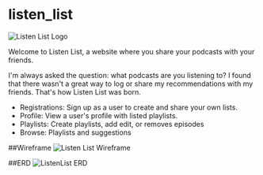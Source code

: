 # listen_list
![Listen List Logo](https://user-images.githubusercontent.com/117469100/236646178-0def34bb-0978-4995-8e7a-16e127c97647.png)

Welcome to Listen List, a website where you share your podcasts with your friends.

I'm always asked the question: what podcasts are you listening to? I found that there wasn't a great way to log or share my recommendations with my friends. That's how Listen List was born. 

- Registrations: Sign up as a user to create and share your own lists.
- Profile: View a user's profile with listed playlists.
- Playlists: Create playlists, add edit, or removes episodes   
- Browse: Playlists and suggestions

##Wireframe
![Listen List Wireframe](https://user-images.githubusercontent.com/117469100/236645980-d75e1008-6856-4274-99b3-1f5755195e3c.jpg)

##ERD
![ListenList ERD](https://user-images.githubusercontent.com/117469100/236645959-ba9851d4-1b01-4089-861e-bbae97ba513d.png)
